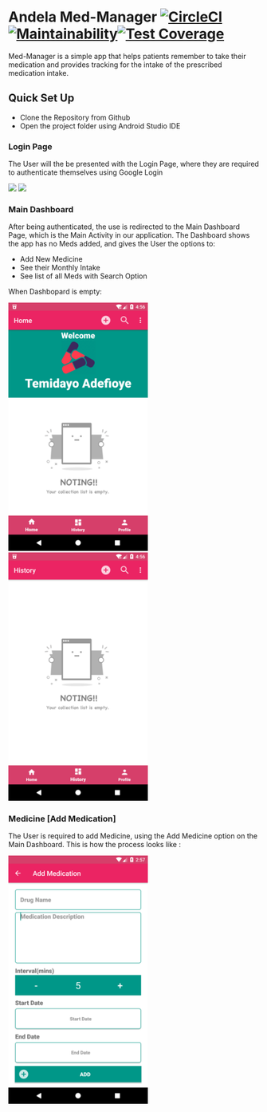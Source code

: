# Andela Med-Manager  [![CircleCI](https://circleci.com/gh/Temidtech/MedManager.svg?style=svg)](https://circleci.com/gh/Temidtech/MedManager)[![Maintainability](https://api.codeclimate.com/v1/badges/6be98a056b6b38c72670/maintainability)](https://codeclimate.com/github/Temidtech/MedManager/maintainability)[![Test Coverage](https://api.codeclimate.com/v1/badges/6be98a056b6b38c72670/test_coverage)](https://codeclimate.com/github/Temidtech/MedManager/test_coverage)

Med-Manager is a simple app that helps patients remember  to take their medication and provides tracking for the intake of the prescribed medication intake.
## Quick Set Up
* Clone the Repository from Github
* Open the project folder using Android Studio IDE

### Login Page
The User will the be presented with the Login Page, where they are required to authenticate themselves using Google Login

<img src="https://github.com/jumaallan/AndelaMedManager/blob/master/screenshots/andela-google-auth.png" width="280"/>   <img src="https://github.com/jumaallan/AndelaMedManager/blob/master/screenshots/andela-login-account.png" width="280"/> 

### Main Dashboard 
After being authenticated, the use is redirected to the Main Dashboard Page, which is the Main Activity in our application. The Dashboard shows the app has no Meds added, and gives the User the options to:

* Add New Medicine
* See their Monthly Intake
* See list of all Meds with Search Option

When Dashbopard is empty:

<img src="https://github.com/Temidtech/MedManager/blob/master/screenshots/Screenshot_1523292999.png" width="280"/> <img src="https://github.com/Temidtech/MedManager/blob/master/screenshots/Screenshot_1523293004.png" width="280"/> 

### Medicine [Add Medication] 
The User is required to add Medicine, using the Add Medicine option on the Main Dashboard. This is how the process looks like :

<img src="https://github.com/Temidtech/MedManager/blob/master/screenshots/Screenshot_1523890673.png" width="280"/>
